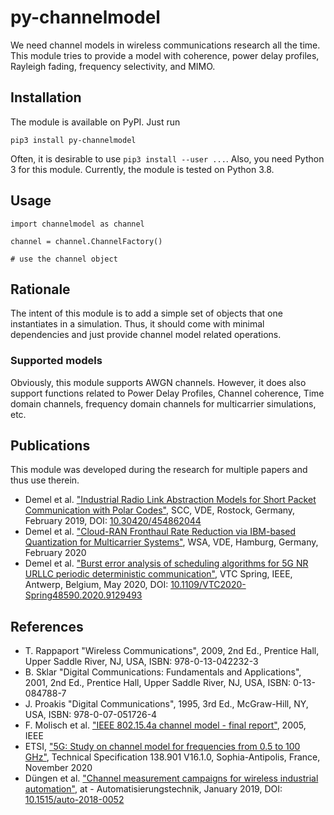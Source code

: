# py-channelmodel

We need channel models in wireless communications research all the time. This module tries to provide a model with coherence, power delay profiles, Rayleigh fading, frequency selectivity, and MIMO.

## Installation

The module is available on PyPI. Just run

```
pip3 install py-channelmodel
```
Often, it is desirable to use `pip3 install --user ...`. Also, you need Python 3 for this module. Currently, the module is tested on Python 3.8.


## Usage

```
import channelmodel as channel

channel = channel.ChannelFactory()

# use the channel object
```

## Rationale
The intent of this module is to add a simple set of objects that one instantiates in a simulation. Thus, it should come with minimal dependencies and just provide channel model related operations.

### Supported models

Obviously, this module supports AWGN channels. However, it does also support functions related to Power Delay Profiles, Channel coherence, Time domain channels, frequency domain channels for multicarrier simulations, etc.


## Publications
This module was developed during the research for multiple papers and thus use therein.

* Demel et al. ["Industrial Radio Link Abstraction Models for Short Packet Communication with Polar Codes"](https://www.vde-verlag.de/proceedings-de/454862044.html), SCC, VDE, Rostock, Germany, February 2019, DOI: [10.30420/454862044](https://doi.org/10.30420/454862044)
* Demel et al. ["Cloud-RAN Fronthaul Rate Reduction via IBM-based Quantization for Multicarrier Systems"](https://ieeexplore.ieee.org/document/9097115), WSA, VDE, Hamburg, Germany, February 2020
* Demel et al. ["Burst error analysis of scheduling algorithms for 5G NR URLLC periodic deterministic communication"](https://ieeexplore.ieee.org/document/9129493), VTC Spring, IEEE, Antwerp, Belgium, May 2020, DOI: [10.1109/VTC2020-Spring48590.2020.9129493](https://doi.org/10.1109/VTC2020-Spring48590.2020.9129493)


## References

* T. Rappaport "Wireless Communications", 2009, 2nd Ed., Prentice Hall, Upper Saddle River, NJ, USA, ISBN: 978-0-13-042232-3
* B. Sklar "Digital Communications: Fundamentals and Applications", 2001, 2nd Ed., Prentice Hall, Upper Saddle River, NJ, USA, ISBN: 0-13-084788-7
* J. Proakis "Digital Communications", 1995, 3rd Ed., McGraw-Hill, NY, USA, ISBN: 978-0-07-051726-4
* F. Molisch et al. ["IEEE 802.15.4a channel model - final report"](https://www.ieee802.org/15/pub/04/15-04-0662-02-004a-channel-model-final-report-r1.pdf), 2005, IEEE
* ETSI, ["5G: Study on channel model for frequencies from 0.5 to 100 GHz"](https://www.etsi.org/deliver/etsi_tr/138900_138999/138901/16.01.00_60/tr_138901v160100p.pdf), Technical Specification 138.901 V16.1.0, Sophia-Antipolis, France, November 2020
* Düngen et al. ["Channel measurement campaigns for wireless industrial automation"](), at - Automatisierungstechnik, January 2019, DOI: [10.1515/auto-2018-0052](https://doi.org/10.1515/auto-2018-0052)
